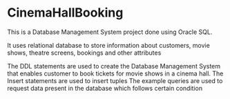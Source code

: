 # CinemaHallBooking

This is a Database Management System project done using Oracle SQL.

It uses relational database to store information about customers, movie shows, theatre screens, bookings and other
attributes

 The DDL statements are used to create the Database Management System that enables customer to book tickets for movie shows in a cinema hall.
 The Insert statements are used to insert tuples 
 The example queries are used to request data present in the database which follows certain condition 
